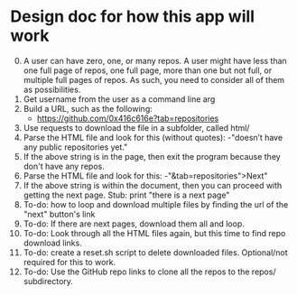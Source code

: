 # Design doc for how this app will work

0. A user can have zero, one, or many repos. A user might have less than one full page of repos, one full page, more than one but not full, or multiple full pages of repos. As such, you need to consider all of them as possibilities.
1. Get username from the user as a command line arg
2. Build a URL, such as the following:
	- https://github.com/0x416c616e?tab=repositories
3. Use requests to download the file in a subfolder, called html/
4. Parse the HTML file and look for this (without quotes):
	-"doesn’t have any public repositories yet."
5. If the above string is in the page, then exit the program because they don't have any repos.  
6. Parse the HTML file and look for this:
	-"&amp;tab=repositories">Next</a></div>"
7. If the above string is within the document, then you can proceed with getting the next page. Stub: print "there is a next page"
8. To-do: how to loop and download multiple files by finding the url of the "next" button's link
9. To-do: If there are next pages, download them all and loop. 
10. To-do: Look through all the HTML files again, but this time to find repo download links.
11. To-do: create a reset.sh script to delete downloaded files. Optional/not required for this to work.
12. To-do: Use the GitHub repo links to clone all the repos to the repos/ subdirectory.



